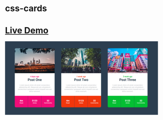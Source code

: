# css-cards
# <a href="https://danilomereles.github.io/css-cards/">Live Demo</a>
<img src="https://github.com/DaniloMereles/css-cards/blob/main/img/readme.png"/>
